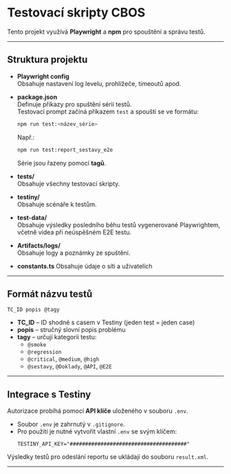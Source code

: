 # Testovací skripty CBOS

Tento projekt využívá **Playwright** a **npm** pro spouštění a správu testů.

---

## Struktura projektu

- **Playwright config**  
  Obsahuje nastavení log levelu, prohlížeče, timeoutů apod.

- **package.json**  
  Definuje příkazy pro spuštění sérií testů.  
  Testovací prompt začíná příkazem `test` a spouští se ve formátu:  
  ```bash
  npm run test:<název_série>
  ```
  Např.:  
  ```bash
  npm run test:report_sestavy_e2e
  ```
  Série jsou řazeny pomocí **tagů**.

- **tests/**  
  Obsahuje všechny testovací skripty.

- **testiny/**  
  Obsahuje scénáře k testům.

- **test-data/**  
  Obsahuje výsledky posledního běhu testů vygenerované Playwrightem, včetně videa při neúspěšném E2E testu.

- **Artifacts/logs/**  
  Obsahuje logy a poznámky ze spuštění.

- **constants.ts**
  Obsahuje údaje o síti a uživatelích

---

## Formát názvu testů

```
TC_ID popis @tagy
```

- **TC_ID** – ID shodné s casem v Testiny (jeden test = jeden case)  
- **popis** – stručný slovní popis problému  
- **tagy** – určují kategorii testu:  
  - `@smoke`  
  - `@regression`  
  - `@critical`, `@medium`, `@high`  
  - `@sestavy`, `@Doklady`, `@API`, `@E2E`

---

## Integrace s Testiny

Autorizace probíhá pomocí **API klíče** uloženého v souboru `.env`.

- Soubor `.env` je zahrnutý v `.gitignore`.  
- Pro použití je nutné vytvořit vlastní `.env` se svým klíčem:  
  ```env
  TESTINY_API_KEY="######################################"
  ```

Výsledky testů pro odeslání reportu se ukládají do souboru `result.xml`.

---
